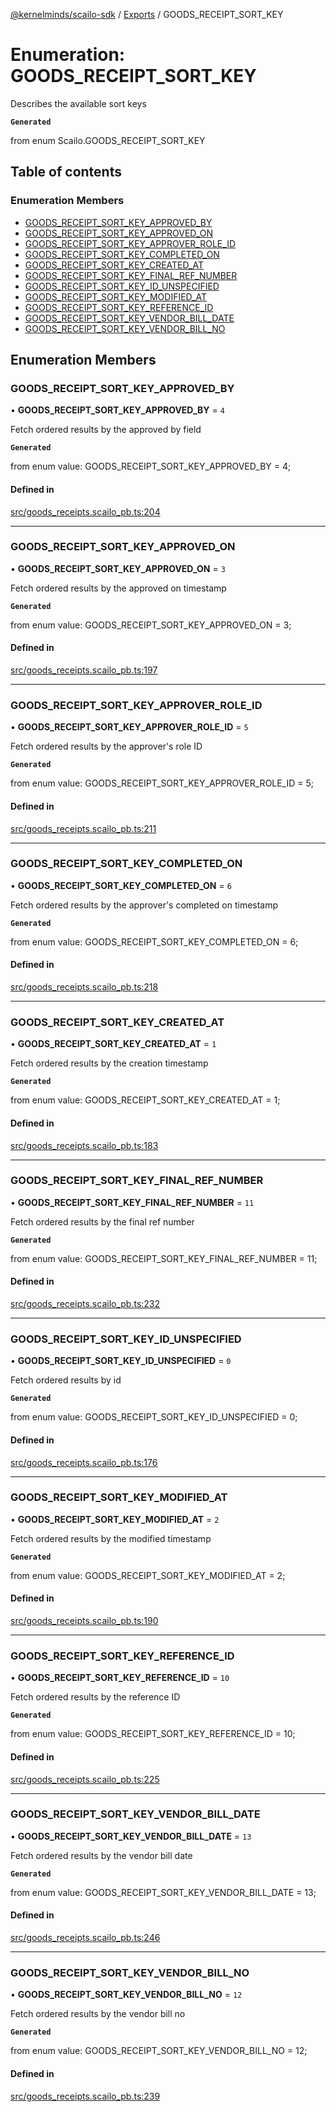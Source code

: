 [@kernelminds/scailo-sdk](../README.md) / [Exports](../modules.md) / GOODS\_RECEIPT\_SORT\_KEY

# Enumeration: GOODS\_RECEIPT\_SORT\_KEY

Describes the available sort keys

**`Generated`**

from enum Scailo.GOODS_RECEIPT_SORT_KEY

## Table of contents

### Enumeration Members

- [GOODS\_RECEIPT\_SORT\_KEY\_APPROVED\_BY](GOODS_RECEIPT_SORT_KEY.md#goods_receipt_sort_key_approved_by)
- [GOODS\_RECEIPT\_SORT\_KEY\_APPROVED\_ON](GOODS_RECEIPT_SORT_KEY.md#goods_receipt_sort_key_approved_on)
- [GOODS\_RECEIPT\_SORT\_KEY\_APPROVER\_ROLE\_ID](GOODS_RECEIPT_SORT_KEY.md#goods_receipt_sort_key_approver_role_id)
- [GOODS\_RECEIPT\_SORT\_KEY\_COMPLETED\_ON](GOODS_RECEIPT_SORT_KEY.md#goods_receipt_sort_key_completed_on)
- [GOODS\_RECEIPT\_SORT\_KEY\_CREATED\_AT](GOODS_RECEIPT_SORT_KEY.md#goods_receipt_sort_key_created_at)
- [GOODS\_RECEIPT\_SORT\_KEY\_FINAL\_REF\_NUMBER](GOODS_RECEIPT_SORT_KEY.md#goods_receipt_sort_key_final_ref_number)
- [GOODS\_RECEIPT\_SORT\_KEY\_ID\_UNSPECIFIED](GOODS_RECEIPT_SORT_KEY.md#goods_receipt_sort_key_id_unspecified)
- [GOODS\_RECEIPT\_SORT\_KEY\_MODIFIED\_AT](GOODS_RECEIPT_SORT_KEY.md#goods_receipt_sort_key_modified_at)
- [GOODS\_RECEIPT\_SORT\_KEY\_REFERENCE\_ID](GOODS_RECEIPT_SORT_KEY.md#goods_receipt_sort_key_reference_id)
- [GOODS\_RECEIPT\_SORT\_KEY\_VENDOR\_BILL\_DATE](GOODS_RECEIPT_SORT_KEY.md#goods_receipt_sort_key_vendor_bill_date)
- [GOODS\_RECEIPT\_SORT\_KEY\_VENDOR\_BILL\_NO](GOODS_RECEIPT_SORT_KEY.md#goods_receipt_sort_key_vendor_bill_no)

## Enumeration Members

### GOODS\_RECEIPT\_SORT\_KEY\_APPROVED\_BY

• **GOODS\_RECEIPT\_SORT\_KEY\_APPROVED\_BY** = ``4``

Fetch ordered results by the approved by field

**`Generated`**

from enum value: GOODS_RECEIPT_SORT_KEY_APPROVED_BY = 4;

#### Defined in

[src/goods_receipts.scailo_pb.ts:204](https://github.com/scailo/ts-sdk/blob/c10a36b57201dfa5903d4b53efa1e62aa6208936/src/goods_receipts.scailo_pb.ts#L204)

___

### GOODS\_RECEIPT\_SORT\_KEY\_APPROVED\_ON

• **GOODS\_RECEIPT\_SORT\_KEY\_APPROVED\_ON** = ``3``

Fetch ordered results by the approved on timestamp

**`Generated`**

from enum value: GOODS_RECEIPT_SORT_KEY_APPROVED_ON = 3;

#### Defined in

[src/goods_receipts.scailo_pb.ts:197](https://github.com/scailo/ts-sdk/blob/c10a36b57201dfa5903d4b53efa1e62aa6208936/src/goods_receipts.scailo_pb.ts#L197)

___

### GOODS\_RECEIPT\_SORT\_KEY\_APPROVER\_ROLE\_ID

• **GOODS\_RECEIPT\_SORT\_KEY\_APPROVER\_ROLE\_ID** = ``5``

Fetch ordered results by the approver's role ID

**`Generated`**

from enum value: GOODS_RECEIPT_SORT_KEY_APPROVER_ROLE_ID = 5;

#### Defined in

[src/goods_receipts.scailo_pb.ts:211](https://github.com/scailo/ts-sdk/blob/c10a36b57201dfa5903d4b53efa1e62aa6208936/src/goods_receipts.scailo_pb.ts#L211)

___

### GOODS\_RECEIPT\_SORT\_KEY\_COMPLETED\_ON

• **GOODS\_RECEIPT\_SORT\_KEY\_COMPLETED\_ON** = ``6``

Fetch ordered results by the approver's completed on timestamp

**`Generated`**

from enum value: GOODS_RECEIPT_SORT_KEY_COMPLETED_ON = 6;

#### Defined in

[src/goods_receipts.scailo_pb.ts:218](https://github.com/scailo/ts-sdk/blob/c10a36b57201dfa5903d4b53efa1e62aa6208936/src/goods_receipts.scailo_pb.ts#L218)

___

### GOODS\_RECEIPT\_SORT\_KEY\_CREATED\_AT

• **GOODS\_RECEIPT\_SORT\_KEY\_CREATED\_AT** = ``1``

Fetch ordered results by the creation timestamp

**`Generated`**

from enum value: GOODS_RECEIPT_SORT_KEY_CREATED_AT = 1;

#### Defined in

[src/goods_receipts.scailo_pb.ts:183](https://github.com/scailo/ts-sdk/blob/c10a36b57201dfa5903d4b53efa1e62aa6208936/src/goods_receipts.scailo_pb.ts#L183)

___

### GOODS\_RECEIPT\_SORT\_KEY\_FINAL\_REF\_NUMBER

• **GOODS\_RECEIPT\_SORT\_KEY\_FINAL\_REF\_NUMBER** = ``11``

Fetch ordered results by the final ref number

**`Generated`**

from enum value: GOODS_RECEIPT_SORT_KEY_FINAL_REF_NUMBER = 11;

#### Defined in

[src/goods_receipts.scailo_pb.ts:232](https://github.com/scailo/ts-sdk/blob/c10a36b57201dfa5903d4b53efa1e62aa6208936/src/goods_receipts.scailo_pb.ts#L232)

___

### GOODS\_RECEIPT\_SORT\_KEY\_ID\_UNSPECIFIED

• **GOODS\_RECEIPT\_SORT\_KEY\_ID\_UNSPECIFIED** = ``0``

Fetch ordered results by id

**`Generated`**

from enum value: GOODS_RECEIPT_SORT_KEY_ID_UNSPECIFIED = 0;

#### Defined in

[src/goods_receipts.scailo_pb.ts:176](https://github.com/scailo/ts-sdk/blob/c10a36b57201dfa5903d4b53efa1e62aa6208936/src/goods_receipts.scailo_pb.ts#L176)

___

### GOODS\_RECEIPT\_SORT\_KEY\_MODIFIED\_AT

• **GOODS\_RECEIPT\_SORT\_KEY\_MODIFIED\_AT** = ``2``

Fetch ordered results by the modified timestamp

**`Generated`**

from enum value: GOODS_RECEIPT_SORT_KEY_MODIFIED_AT = 2;

#### Defined in

[src/goods_receipts.scailo_pb.ts:190](https://github.com/scailo/ts-sdk/blob/c10a36b57201dfa5903d4b53efa1e62aa6208936/src/goods_receipts.scailo_pb.ts#L190)

___

### GOODS\_RECEIPT\_SORT\_KEY\_REFERENCE\_ID

• **GOODS\_RECEIPT\_SORT\_KEY\_REFERENCE\_ID** = ``10``

Fetch ordered results by the reference ID

**`Generated`**

from enum value: GOODS_RECEIPT_SORT_KEY_REFERENCE_ID = 10;

#### Defined in

[src/goods_receipts.scailo_pb.ts:225](https://github.com/scailo/ts-sdk/blob/c10a36b57201dfa5903d4b53efa1e62aa6208936/src/goods_receipts.scailo_pb.ts#L225)

___

### GOODS\_RECEIPT\_SORT\_KEY\_VENDOR\_BILL\_DATE

• **GOODS\_RECEIPT\_SORT\_KEY\_VENDOR\_BILL\_DATE** = ``13``

Fetch ordered results by the vendor bill date

**`Generated`**

from enum value: GOODS_RECEIPT_SORT_KEY_VENDOR_BILL_DATE = 13;

#### Defined in

[src/goods_receipts.scailo_pb.ts:246](https://github.com/scailo/ts-sdk/blob/c10a36b57201dfa5903d4b53efa1e62aa6208936/src/goods_receipts.scailo_pb.ts#L246)

___

### GOODS\_RECEIPT\_SORT\_KEY\_VENDOR\_BILL\_NO

• **GOODS\_RECEIPT\_SORT\_KEY\_VENDOR\_BILL\_NO** = ``12``

Fetch ordered results by the vendor bill no

**`Generated`**

from enum value: GOODS_RECEIPT_SORT_KEY_VENDOR_BILL_NO = 12;

#### Defined in

[src/goods_receipts.scailo_pb.ts:239](https://github.com/scailo/ts-sdk/blob/c10a36b57201dfa5903d4b53efa1e62aa6208936/src/goods_receipts.scailo_pb.ts#L239)
